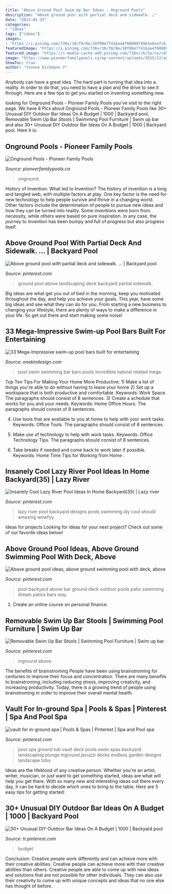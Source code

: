 ```yaml
---
title: "Above Ground Pool Swim Up Bar Ideas : Onground Pools"
description: "Above ground pool with partial deck and sidewalk. …"
date: "2023-01-15"
categories:
- "ideas"
tags: ["ideas"]
images:
- "https://i.pinimg.com/736x/10/f0/8e/10f08e77416aa4f6080974963ebeafc6.jpg"
featuredImage: "https://i.pinimg.com/736x/10/f0/8e/10f08e77416aa4f6080974963ebeafc6.jpg"
featured_image: "https://s-media-cache-ak0.pinimg.com/736x/c6/5a/ce/c65ace7571f763d51789210ae83f3e00--plunge-pool-pool-spa.jpg"
image: "https://www.pioneerfamilypools.ca/wp-content/uploads/2015/12/onground-banner-1.jpg"
ShowToc: true
author: "Yvonne Eichmann V"
---
```



Anybody can have a great idea. The hard part is turning that idea into a reality. In order to do that, you need to have a plan and the drive to see it through. Here are a few tips to get you started on inventing something new.

	

		
looking for Onground Pools - Pioneer Family Pools you've visit to the right page. We have 8 Pics about Onground Pools - Pioneer Family Pools like 30+ Unusual DIY Outdoor Bar Ideas On A Budget | 1000 | Backyard pool, Removable Swim Up Bar Stools | Swimming Pool Furniture | Swim up bar and also 30+ Unusual DIY Outdoor Bar Ideas On A Budget | 1000 | Backyard pool. Here it is:
		
    
## Onground Pools - Pioneer Family Pools

<img loading=lazy src="https://www.pioneerfamilypools.ca/wp-content/uploads/2015/12/onground-banner-1.jpg" onerror="this.onerror=null;this.src='https://tse3.mm.bing.net/th?id=OIP.niPLxngVX0PKEg3DV9CY-QHaDF&amp;pid=15.1';" alt="Onground Pools - Pioneer Family Pools">

_Source: pioneerfamilypools.ca_

>onground. 

	

History of Invention: What led to Invention?
The history of invention is a long and tangled web, with multiple factors at play. One key factor is the need for new technology to help people survive and thrive in a changing world. Other factors include the determination of people to pursue new ideas and how they can be turned into reality. Some inventions were born from necessity, while others were based on pure inspiration. In any case, the journey to Invention has been bumpy and full of progress but also progress itself.

    
## Above Ground Pool With Partial Deck And Sidewalk. … | Backyard Pool

<img loading=lazy src="https://i.pinimg.com/736x/15/74/5f/15745f065145c80de8e356d36f01e322--above-ground-pool-deck-above-ground-pool-landscaping.jpg" onerror="this.onerror=null;this.src='https://tse1.mm.bing.net/th?id=OIP.URCqSIZH_qD7zttoaxAbYwHaFM&amp;pid=15.1';" alt="Above ground pool with partial deck and sidewalk. … | Backyard pool">

_Source: pinterest.com_

>ground pool above landscaping deck backyard partial sidewalk. 

	

Big ideas are what get you out of bed in the morning, keep you motivated throughout the day, and help you achieve your goals. This year, have some big ideas and see what they can do for you. From starting a new business to changing your lifestyle, there are plenty of ways to make a difference in your life. So get out there and start making some noise!

    
## 33 Mega-Impressive Swim-up Pool Bars Built For Entertaining

<img loading=lazy src="http://cdn.onekindesign.com/wp-content/uploads/2016/08/Swim-Up-Pool-Bar-Ideas-25-1-Kindesign.jpg" onerror="this.onerror=null;this.src='https://tse3.mm.bing.net/th?id=OIP.Et2nAhoXRhLYJ6vFKxM-qQHaJ4&amp;pid=15.1';" alt="33 Mega-Impressive swim-up pool bars built for entertaining">

_Source: onekindesign.com_

>pool swim swimming bar bars pools incredible natural related mega. 

	

Top Ten Tips For Making Your Home More Productive: 1) Make a list of things you're able to do without having to leave your home
2) Set up a workspace that is both productive and comfortable. Keywords: Work Space. The paragraphs should consist of 8 sentences.
3) Create a schedule that works for you and your needs. Keywords: Home Office Hours. The paragraphs should consist of 8 sentences.

4) Use tools that are available to you at home to help with your work tasks. Keywords: Office Tools. The paragraphs should consist of 8 sentences.

5) Make use of technology to help with work tasks. Keywords: Office Technology Tips. The paragraphs should consist of 8 sentences.

6) Take breaks if needed and come back to work later if possible. Keywords: Home Time Tips for Working from Home .

    
## Insanely Cool Lazy River Pool Ideas In Home Backyard(35) | Lazy River

<img loading=lazy src="https://i.pinimg.com/736x/eb/f8/e3/ebf8e392fc1ead9e053ebf3d10ac1f52.jpg" onerror="this.onerror=null;this.src='https://tse4.mm.bing.net/th?id=OIP.3GXSHmVKEA8ETkTKhUb79wHaJ4&amp;pid=15.1';" alt="Insanely Cool Lazy River Pool Ideas In Home Backyard(35) | Lazy river">

_Source: pinterest.com_

>lazy river pool backyard designs pools swimming diy cool should amazing wowfyy. 

	

Ideas for projects
Looking for ideas for your next project? Check out some of our favorite ideas below!

    
## Above Ground Pool Ideas, Above Ground Swimming Pool With Deck, Above

<img loading=lazy src="https://i.pinimg.com/originals/37/01/4e/37014ef8229b15768fc810f8669c40ba.jpg" onerror="this.onerror=null;this.src='https://tse1.mm.bing.net/th?id=OIP.xsRyRJr-65x1DDoAXkcRCwHaE8&amp;pid=15.1';" alt="Above ground pool ideas, above ground swimming pool with deck, above">

_Source: pinterest.com_

>pool backyard above bar ground deck outdoor pools patio swimming dream patios bars way. 

	

1. Create an online course on personal finance.

    
## Removable Swim Up Bar Stools | Swimming Pool Furniture | Swim Up Bar

<img loading=lazy src="https://i.pinimg.com/736x/e4/4c/63/e44c63777cda20a23a256b14b91722ef.jpg" onerror="this.onerror=null;this.src='https://tse2.mm.bing.net/th?id=OIP.8gOIS31PVzKx0d1iWE7luwHaLH&amp;pid=15.1';" alt="Removable Swim Up Bar Stools | Swimming Pool Furniture | Swim up bar">

_Source: pinterest.com_

>inground above. 

	

The benefits of brainstroming
People have been using brainstroming for centuries to improve their focus and concentration. There are many benefits to brainstroming, including reducing stress, improving creativity, and increasing productivity. Today, there is a growing trend of people using brainstroming in order to improve their overall mental health.

    
## Vault For In-ground Spa | Pools &amp; Spas | Pinterest | Spa And Pool Spa

<img loading=lazy src="https://s-media-cache-ak0.pinimg.com/736x/c6/5a/ce/c65ace7571f763d51789210ae83f3e00--plunge-pool-pool-spa.jpg" onerror="this.onerror=null;this.src='https://tse4.mm.bing.net/th?id=OIP.UGQK1zz6p47cvVxmlokzyAHaFg&amp;pid=15.1';" alt="vault for in-ground spa | Pools &amp; Spas | Pinterest | Spa and Pool spa">

_Source: pinterest.com_

>pool spa ground tub vault deck pools swim spas backyard landscaping plunge inground jacuzzi decks endless garden designs landscape tubs. 

	

Ideas are the lifeblood of any creative person. Whether you're an artist, writer, musician, or just want to get something started, ideas are what will help you get there. With so many new and interesting ideas out there every day, it can be hard to decide which ones to bring to the table. Here are 5 easy tips for getting started: 

    
## 30+ Unusual DIY Outdoor Bar Ideas On A Budget | 1000 | Backyard Pool

<img loading=lazy src="https://i.pinimg.com/736x/10/f0/8e/10f08e77416aa4f6080974963ebeafc6.jpg" onerror="this.onerror=null;this.src='https://tse3.mm.bing.net/th?id=OIP.yc6YU_DVcBQYf9yVrndCRAHaHa&amp;pid=15.1';" alt="30+ Unusual DIY Outdoor Bar Ideas On A Budget | 1000 | Backyard pool">

_Source: tr.pinterest.com_

>budget. 

	

Conclusion: Creative people work differently and can achieve more with their creative abilities.
Creative people can achieve more with their creative abilities than others. Creative people are able to come up with new ideas and solutions that are not possible for other individuals. They can also use their creativity to come up with unique concepts and ideas that no one else has thought of before.

